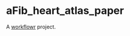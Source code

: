 # aFib_heart_atlas_paper

A [workflowr][] project.

[workflowr]: https://github.com/workflowr/workflowr
